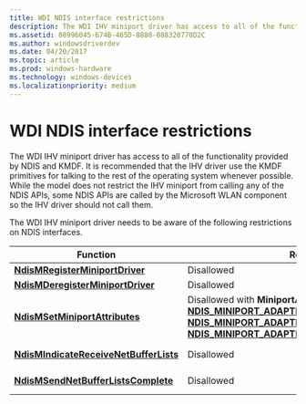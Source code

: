 ```yaml
---
title: WDI NDIS interface restrictions
description: The WDI IHV miniport driver has access to all of the functionality provided by NDIS and KMDF.
ms.assetid: 08996045-674B-465D-8880-088320770D2C
ms.author: windowsdriverdev
ms.date: 04/20/2017
ms.topic: article
ms.prod: windows-hardware
ms.technology: windows-devices
ms.localizationpriority: medium
---
```


# WDI NDIS interface restrictions


The WDI IHV miniport driver has access to all of the functionality provided by NDIS and KMDF. It is recommended that the IHV driver use the KMDF primitives for talking to the rest of the operating system whenever possible. While the model does not restrict the IHV miniport from calling any of the NDIS APIs, some NDIS APIs are called by the Microsoft WLAN component so the IHV driver should not call them.

The WDI IHV miniport driver needs to be aware of the following restrictions on NDIS interfaces.

Function | Restrictions | Alternative 
---|---|--- 
[**NdisMRegisterMiniportDriver**](https://msdn.microsoft.com/library/windows/hardware/ff563654) | Disallowed |  [**NdisMRegisterWdiMiniportDriver**](https://msdn.microsoft.com/library/windows/hardware/mt297596) 
[**NdisMDeregisterMiniportDriver**](https://msdn.microsoft.com/library/windows/hardware/ff563578) | Disallowed |  [**NdisMDeregisterWdiMiniportDriver**](https://msdn.microsoft.com/library/windows/hardware/mt297595) 
[**NdisMSetMiniportAttributes**](https://msdn.microsoft.com/library/windows/hardware/ff563672) | Disallowed with **MiniportAttributes** types:<br />[**NDIS\_MINIPORT\_ADAPTER\_REGISTRATION\_ATTRIBUTES**](https://msdn.microsoft.com/library/windows/hardware/ff565934)<br />[**NDIS\_MINIPORT\_ADAPTER\_GENERAL\_ATTRIBUTES**](https://msdn.microsoft.com/library/windows/hardware/ff565923)<br />[**NDIS\_MINIPORT\_ADAPTER\_NATIVE\_802\_11\_ATTRIBUTES**](https://msdn.microsoft.com/library/windows/hardware/ff565926) | None. These are queried using WDI commands. 
[**NdisMIndicateReceiveNetBufferLists**](https://msdn.microsoft.com/library/windows/hardware/ff563598) | Disallowed | The WDI data path receive handler to indicate received packets. 
[**NdisMSendNetBufferListsComplete**](https://msdn.microsoft.com/library/windows/hardware/ff563668) | Disallowed | The WDI data path send handler to complete sent packets.

 






